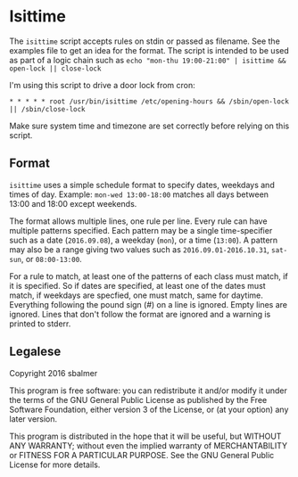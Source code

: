 Isittime
========

The `isittime` script accepts rules on stdin or passed as filename. See the
examples file to get an idea for the format. The script is intended to be used
as part of a logic chain such as
`echo "mon-thu 19:00-21:00" | isittime && open-lock || close-lock`

I'm using this script to drive a door lock from cron:

```
* * * * * root /usr/bin/isittime /etc/opening-hours && /sbin/open-lock || /sbin/close-lock
```

Make sure system time and timezone are set correctly before relying on this script.


Format
------

`isittime` uses a simple schedule format to specify dates, weekdays and times
of day. Example: `mon-wed 13:00-18:00` matches all days between 13:00 and 18:00
except weekends.

The format allows multiple lines, one rule per line. Every rule can have
multiple patterns specified. Each pattern may be a single time-specifier such
as a date (`2016.09.08`), a weekday (`mon`), or a time (`13:00`). A pattern may
also be a range giving two values such as `2016.09.01-2016.10.31`, `sat-sun`, or
`08:00-13:00`.

For a rule to match, at least one of the patterns of each class must match, if
it is specified. So if dates are specified, at least one of the dates must
match, if weekdays are specfied, one must match, same for daytime. Everything
following the pound sign (#) on a line is ignored. Empty lines are ignored.
Lines that don't follow the format are ignored and a warning is printed to
stderr.


Legalese
--------
Copyright 2016 sbalmer

This program is free software: you can redistribute it and/or modify
it under the terms of the GNU General Public License as published by
the Free Software Foundation, either version 3 of the License, or
(at your option) any later version.

This program is distributed in the hope that it will be useful,
but WITHOUT ANY WARRANTY; without even the implied warranty of
MERCHANTABILITY or FITNESS FOR A PARTICULAR PURPOSE.  See the
GNU General Public License for more details.
